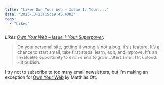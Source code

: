 ```yaml
---
title: "Likes Own Your Web – Issue 1: Your ..."
date: "2023-10-23T15:19:45.000Z"
tags: 
  - "Likes"
---
```


_Likes [Own Your Web – Issue 1: Your Superpower](https://buttondown.email/ownyourweb/archive/issue-01/)._

> On your personal site, getting it wrong is not a bug, it’s a feature. It’s a chance to start small, take first steps, learn, edit, and improve. It’s an invaluable opportunity to evolve and to grow...Start small. Hit upload. Hit publish.

I try not to subscribe to too many email newsletters, but I'm making an exception for [Own Your Web](https://buttondown.email/ownyourweb) by Matthias Ott.
